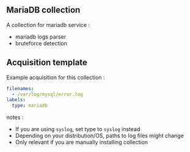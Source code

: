 ## MariaDB collection

A collection for mariadb service :
 - mariadb logs parser
 - bruteforce detection

## Acquisition template

Example acquisition for this collection :

```yaml
filenames:
  - /var/log/mysql/error.log
labels:
  type: mariadb
```

notes :
 -  If you are using `syslog`, set type to `syslog` instead
 -  Depending on your distribution/OS, paths to log files might change
 -  Only relevant if you are manually installing collection

